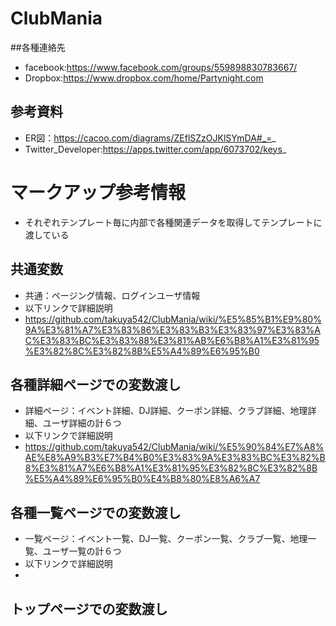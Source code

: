 ClubMania
=========

##各種連絡先
* facebook:https://www.facebook.com/groups/559898830783667/
* Dropbox:https://www.dropbox.com/home/Partynight.com

## 参考資料
* ER図：https://cacoo.com/diagrams/ZEflSZzOJKlSYmDA#_=_
* Twitter_Developer:https://apps.twitter.com/app/6073702/keys_

# マークアップ参考情報
* それぞれテンプレート毎に内部で各種関連データを取得してテンプレートに渡している

## 共通変数
* 共通：ページング情報、ログインユーザ情報
* 以下リンクで詳細説明
* https://github.com/takuya542/ClubMania/wiki/%E5%85%B1%E9%80%9A%E3%81%A7%E3%83%86%E3%83%B3%E3%83%97%E3%83%AC%E3%83%BC%E3%83%88%E3%81%AB%E6%B8%A1%E3%81%95%E3%82%8C%E3%82%8B%E5%A4%89%E6%95%B0


## 各種詳細ページでの変数渡し
* 詳細ページ：イベント詳細、DJ詳細、クーポン詳細、クラブ詳細、地理詳細、ユーザ詳細の計６つ
* 以下リンクで詳細説明
* https://github.com/takuya542/ClubMania/wiki/%E5%90%84%E7%A8%AE%E8%A9%B3%E7%B4%B0%E3%83%9A%E3%83%BC%E3%82%B8%E3%81%A7%E6%B8%A1%E3%81%95%E3%82%8C%E3%82%8B%E5%A4%89%E6%95%B0%E4%B8%80%E8%A6%A7

## 各種一覧ページでの変数渡し
* 一覧ページ：イベント一覧、DJ一覧、クーポン一覧、クラブ一覧、地理一覧、ユーザ一覧の計６つ
* 以下リンクで詳細説明
* 

## トップページでの変数渡し
